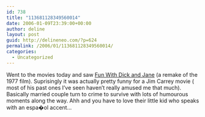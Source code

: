```yaml
---
id: 738
title: "113681128349560014"
date: 2006-01-09T23:39:00+00:00
author: deline
layout: post
guid: http://delineneo.com/?p=624
permalink: /2006/01/113681128349560014/
categories:
  - Uncategorized
---
```

Went to the movies today and saw [Fun With Dick and Jane](http://www.imdb.com/title/tt0369441/) (a remake of the 1977 film). Suprisingly it was actually pretty funny for a Jim Carrey movie ( most of his past ones I&#8217;ve seen haven&#8217;t really amused me that much). Basically married couple turn to crime to survive with lots of humourous moments along the way. Ahh and you have to love their little kid who speaks with an espa�ol accent&#8230;
